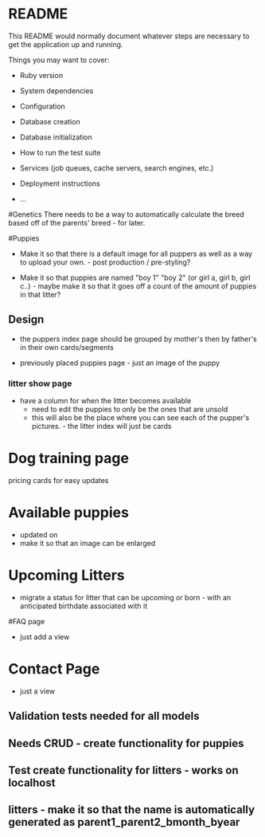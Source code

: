 # README

This README would normally document whatever steps are necessary to get the
application up and running.

Things you may want to cover:

* Ruby version

* System dependencies

* Configuration

* Database creation

* Database initialization

* How to run the test suite

* Services (job queues, cache servers, search engines, etc.)

* Deployment instructions

* ...


#Genetics
There needs to be a way to automatically calculate the breed based off of the parents' breed - for later.

#Puppies
- Make it so that there is a default image for all puppers as well as a way to upload your own. - post production / pre-styling?

- Make it so that puppies are named "boy 1" "boy 2" (or girl a, girl b, girl c..) - maybe make it so that it goes off a count of the amount of puppies in that litter?

## Design
- the puppers index page should be grouped by mother's then by father's in their own cards/segments 

- previously placed puppies page - just an image of the puppy

### litter show page
- have a column for when the litter becomes available
    - need to edit the puppies to only be the ones that are unsold
    - this will also be the place where you can see each of the pupper's pictures. - the litter index will just be cards 



# Dog training page
pricing cards for easy updates


# Available puppies

- updated on
- make it so that an image can be enlarged

# Upcoming Litters

- migrate a status for litter that can be upcoming or born - with an anticipated birthdate associated with it

#FAQ page

- just add a view

# Contact Page

- just a view

## Validation tests needed for all models

## Needs CRUD - create functionality for puppies
## Test create functionality for litters - works on localhost

## litters - make it so that the name is automatically generated as parent1_parent2_bmonth_byear